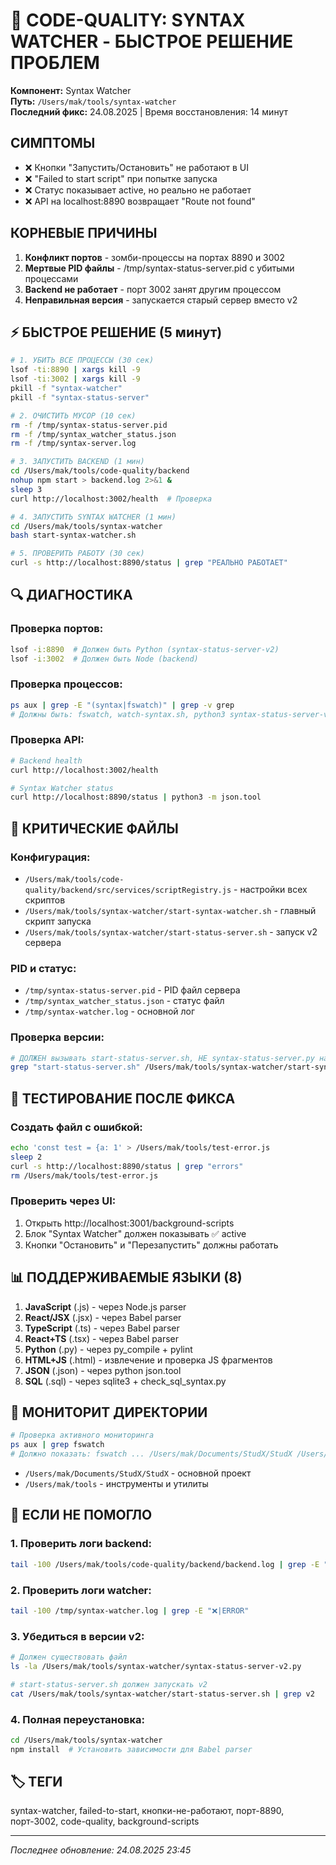 # 🚨 CODE-QUALITY: SYNTAX WATCHER - БЫСТРОЕ РЕШЕНИЕ ПРОБЛЕМ

**Компонент:** Syntax Watcher  
**Путь:** `/Users/mak/tools/syntax-watcher`  
**Последний фикс:** 24.08.2025 | Время восстановления: 14 минут

## СИМПТОМЫ
- ❌ Кнопки "Запустить/Остановить" не работают в UI
- ❌ "Failed to start script" при попытке запуска
- ❌ Статус показывает active, но реально не работает
- ❌ API на localhost:8890 возвращает "Route not found"

## КОРНЕВЫЕ ПРИЧИНЫ
1. **Конфликт портов** - зомби-процессы на портах 8890 и 3002
2. **Мертвые PID файлы** - /tmp/syntax-status-server.pid с убитыми процессами
3. **Backend не работает** - порт 3002 занят другим процессом
4. **Неправильная версия** - запускается старый сервер вместо v2

## ⚡ БЫСТРОЕ РЕШЕНИЕ (5 минут)

```bash
# 1. УБИТЬ ВСЕ ПРОЦЕССЫ (30 сек)
lsof -ti:8890 | xargs kill -9
lsof -ti:3002 | xargs kill -9
pkill -f "syntax-watcher"
pkill -f "syntax-status-server"

# 2. ОЧИСТИТЬ МУСОР (10 сек)
rm -f /tmp/syntax-status-server.pid
rm -f /tmp/syntax_watcher_status.json
rm -f /tmp/syntax-server.log

# 3. ЗАПУСТИТЬ BACKEND (1 мин)
cd /Users/mak/tools/code-quality/backend
nohup npm start > backend.log 2>&1 &
sleep 3
curl http://localhost:3002/health  # Проверка

# 4. ЗАПУСТИТЬ SYNTAX WATCHER (1 мин)
cd /Users/mak/tools/syntax-watcher
bash start-syntax-watcher.sh

# 5. ПРОВЕРИТЬ РАБОТУ (30 сек)
curl -s http://localhost:8890/status | grep "РЕАЛЬНО РАБОТАЕТ"
```

## 🔍 ДИАГНОСТИКА

### Проверка портов:
```bash
lsof -i:8890  # Должен быть Python (syntax-status-server-v2)
lsof -i:3002  # Должен быть Node (backend)
```

### Проверка процессов:
```bash
ps aux | grep -E "(syntax|fswatch)" | grep -v grep
# Должны быть: fswatch, watch-syntax.sh, python3 syntax-status-server-v2.py
```

### Проверка API:
```bash
# Backend health
curl http://localhost:3002/health

# Syntax Watcher status
curl http://localhost:8890/status | python3 -m json.tool
```

## 📁 КРИТИЧЕСКИЕ ФАЙЛЫ

### Конфигурация:
- `/Users/mak/tools/code-quality/backend/src/services/scriptRegistry.js` - настройки всех скриптов
- `/Users/mak/tools/syntax-watcher/start-syntax-watcher.sh` - главный скрипт запуска
- `/Users/mak/tools/syntax-watcher/start-status-server.sh` - запуск v2 сервера

### PID и статус:
- `/tmp/syntax-status-server.pid` - PID файл сервера
- `/tmp/syntax_watcher_status.json` - статус файл
- `/tmp/syntax-watcher.log` - основной лог

### Проверка версии:
```bash
# ДОЛЖЕН вызывать start-status-server.sh, НЕ syntax-status-server.py напрямую
grep "start-status-server.sh" /Users/mak/tools/syntax-watcher/start-syntax-watcher.sh
```

## 🧪 ТЕСТИРОВАНИЕ ПОСЛЕ ФИКСА

### Создать файл с ошибкой:
```bash
echo 'const test = {a: 1' > /Users/mak/tools/test-error.js
sleep 2
curl -s http://localhost:8890/status | grep "errors"
rm /Users/mak/tools/test-error.js
```

### Проверить через UI:
1. Открыть http://localhost:3001/background-scripts
2. Блок "Syntax Watcher" должен показывать ✅ active
3. Кнопки "Остановить" и "Перезапустить" должны работать

## 📊 ПОДДЕРЖИВАЕМЫЕ ЯЗЫКИ (8)

1. **JavaScript** (.js) - через Node.js parser
2. **React/JSX** (.jsx) - через Babel parser
3. **TypeScript** (.ts) - через Babel parser
4. **React+TS** (.tsx) - через Babel parser
5. **Python** (.py) - через py_compile + pylint
6. **HTML+JS** (.html) - извлечение и проверка JS фрагментов
7. **JSON** (.json) - через python json.tool
8. **SQL** (.sql) - через sqlite3 + check_sql_syntax.py

## 📍 МОНИТОРИТ ДИРЕКТОРИИ

```bash
# Проверка активного мониторинга
ps aux | grep fswatch
# Должно показать: fswatch ... /Users/mak/Documents/StudX/StudX /Users/mak/tools
```

- `/Users/mak/Documents/StudX/StudX` - основной проект
- `/Users/mak/tools` - инструменты и утилиты

## 🚨 ЕСЛИ НЕ ПОМОГЛО

### 1. Проверить логи backend:
```bash
tail -100 /Users/mak/tools/code-quality/backend/backend.log | grep -E "error|ERROR"
```

### 2. Проверить логи watcher:
```bash
tail -100 /tmp/syntax-watcher.log | grep -E "❌|ERROR"
```

### 3. Убедиться в версии v2:
```bash
# Должен существовать файл
ls -la /Users/mak/tools/syntax-watcher/syntax-status-server-v2.py

# start-status-server.sh должен запускать v2
cat /Users/mak/tools/syntax-watcher/start-status-server.sh | grep v2
```

### 4. Полная переустановка:
```bash
cd /Users/mak/tools/syntax-watcher
npm install  # Установить зависимости для Babel parser
```

## 🏷️ ТЕГИ
syntax-watcher, failed-to-start, кнопки-не-работают, порт-8890, порт-3002, code-quality, background-scripts

---
*Последнее обновление: 24.08.2025 23:45*